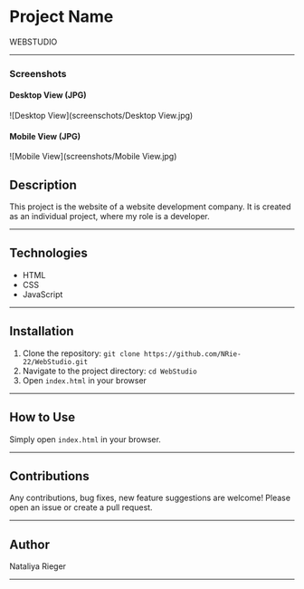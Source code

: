 # Project Name

WEBSTUDIO

---
### Screenshots

#### Desktop View (JPG)
![Desktop View](screenschots/Desktop View.jpg)

#### Mobile View (JPG)
![Mobile View](screenshots/Mobile View.jpg)


## Description

This project is the website of a website development company. It is created as an individual project, where my role is a developer.

---

## Technologies

- HTML
- CSS
- JavaScript

---

## Installation

1. Clone the repository: `git clone https://github.com/NRie-22/WebStudio.git`
2. Navigate to the project directory: `cd WebStudio`
3. Open `index.html` in your browser

---

## How to Use

Simply open `index.html` in your browser.

---

## Contributions

Any contributions, bug fixes, new feature suggestions are welcome! Please open an issue or create a pull request.

---

## Author

Nataliya Rieger

---
